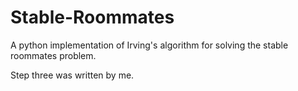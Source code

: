 # Stable-Roommates
A python implementation of Irving's algorithm for solving the stable roommates problem.

Step three was written by me.
